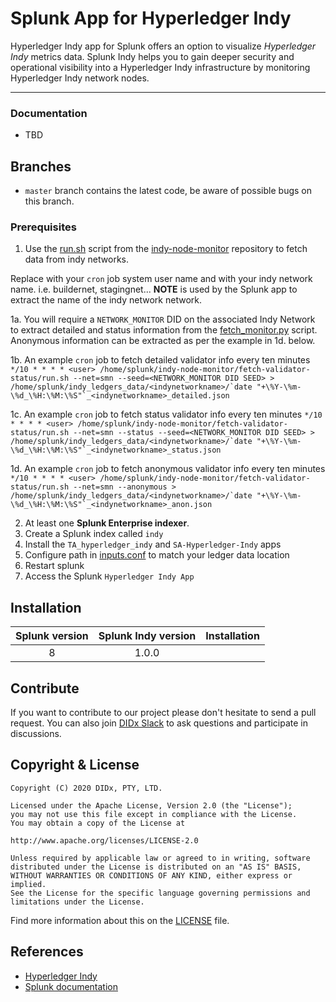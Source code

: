 # Splunk App for Hyperledger Indy

Hyperledger Indy app for Splunk offers an option to visualize _Hyperledger Indy_ metrics data. Splunk Indy helps you to gain deeper security and operational visibility into a Hyperledger Indy infrastructure by monitoring Hyperledger Indy network nodes.
* * *

### Documentation

- TBD

## Branches

- `master` branch contains the latest code, be aware of possible bugs on this branch.

### Prerequisites
1. Use the [run.sh](https://github.com/hyperledger/indy-node-monitor/blob/master/fetch-validator-status/run.sh) script from the [indy-node-monitor](https://github.com/hyperledger/indy-node-monitor) repository to fetch data from indy networks.

Replace <user> with your `cron` job system user name and <indynetworkname> with your indy network name. i.e. buildernet, stagingnet... 
**NOTE** <indynetworkname> is used by the Splunk app to extract the name of the indy network network. 

1a. You will require a `NETWORK_MONITOR` DID on the associated Indy Network to extract detailed and status information from the [fetch_monitor.py](https://github.com/hyperledger/indy-node-monitor/blob/master/fetch-validator-status/fetch_status.py) script.
Anonymous information can be extracted as per the example in 1d. below.
   
1b. An example `cron` job to fetch detailed validator info every ten minutes ``*/10 * * * * <user> /home/splunk/indy-node-monitor/fetch-validator-status/run.sh --net=smn --seed=<NETWORK_MONITOR DID SEED> > /home/splunk/indy_ledgers_data/<indynetworkname>/`date "+\%Y-\%m-\%d_\%H:\%M:\%S"`_<indynetworkname>_detailed.json``

1c. An example `cron` job to fetch status validator info every ten minutes ``*/10 * * * * <user> /home/splunk/indy-node-monitor/fetch-validator-status/run.sh --net=smn --status --seed=<NETWORK_MONITOR DID SEED> > /home/splunk/indy_ledgers_data/<indynetworkname>/`date "+\%Y-\%m-\%d_\%H:\%M:\%S"`_<indynetworkname>_status.json``

1d. An example `cron` job to fetch anonymous validator info every ten minutes ``*/10 * * * * <user> /home/splunk/indy-node-monitor/fetch-validator-status/run.sh --net=smn --anonymous > /home/splunk/indy_ledgers_data/<indynetworkname>/`date "+\%Y-\%m-\%d_\%H:\%M:\%S"`_<indynetworkname>_anon.json``

2. At least one __Splunk Enterprise indexer__.
3. Create a Splunk index called `indy`
4. Install the `TA_hyperledger_indy` and `SA-Hyperledger-Indy` apps
5. Configure path in [inputs.conf](SA-Hyperledger-Indy/local/inputs.conf) to match your ledger data location
6. Restart splunk
7. Access the Splunk `Hyperledger Indy App`

## Installation

| Splunk version | Splunk Indy version     | Installation                                                   |
| :------------: | :---------------: | :--------------------------------------------------------------|
|      8     |       1.0.0       | <xyz> |

## Contribute

If you want to contribute to our project please don't hesitate to send a pull request. 
You can also join [DIDx Slack](https://join.slack.com/t/didx-xyz/shared_invite/zt-madh6xua-TzkbEWmqRhhFvag8WUPUxQ) to ask questions and participate in discussions.

## Copyright & License

    Copyright (C) 2020 DIDx, PTY, LTD.
    
    Licensed under the Apache License, Version 2.0 (the "License");
    you may not use this file except in compliance with the License.
    You may obtain a copy of the License at
    
    http://www.apache.org/licenses/LICENSE-2.0
    
    Unless required by applicable law or agreed to in writing, software
    distributed under the License is distributed on an "AS IS" BASIS,
    WITHOUT WARRANTIES OR CONDITIONS OF ANY KIND, either express or implied.
    See the License for the specific language governing permissions and
    limitations under the License.
    
Find more information about this on the [LICENSE](LICENSE) file.

## References

-   [Hyperledger Indy](https://www.hyperledger.org/use/hyperledger-indy)
-   [Splunk documentation](http://docs.splunk.com/Documentation)
